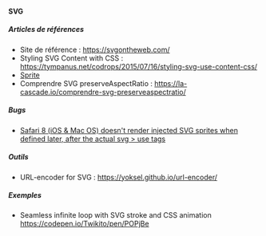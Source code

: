 #### SVG

##### Articles de références
- Site de référence : https://svgontheweb.com/
- Styling SVG <use> Content with CSS : https://tympanus.net/codrops/2015/07/16/styling-svg-use-content-css/
- [Sprite](https://css-tricks.com/svg-sprites-use-better-icon-fonts/)
- Comprendre SVG preserveAspectRatio : https://la-cascade.io/comprendre-svg-preserveaspectratio/

##### Bugs
- [Safari 8 (iOS & Mac OS) doesn't render injected SVG sprites when defined later, after the actual svg > use tags](https://gist.github.com/rhawbert/05c7a758cb22d2a1ed24)

##### Outils
- URL-encoder for SVG : https://yoksel.github.io/url-encoder/

##### Exemples
- Seamless infinite loop with SVG stroke and CSS animation https://codepen.io/Twikito/pen/POPjBe
